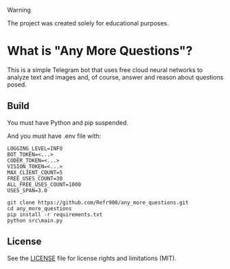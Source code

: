 > [!WARNING]
> The project was created solely for educational purposes.

# What is "Any More Questions"?

This is a simple Telegram bot that uses free cloud neural networks to analyze text and images and, of course, answer and reason about questions posed.

## Build

You must have Python and pip suspended.

And you must have .env file with:
```console
LOGGING_LEVEL=INFO
BOT_TOKEN=<...>
CODER_TOKEN=<...>
VISION_TOKEN=<...>
MAX_CLIENT_COUNT=5
FREE_USES_COUNT=30
ALL_FREE_USES_COUNT=1000
USES_SPAN=3.0
```

```console
git clone https://github.com/Refr900/any_more_questions.git
cd any_more_questions 
pip install -r requirements.txt
python src\main.py
```

## License

See the [LICENSE](LICENSE) file for license rights and limitations (MIT).
